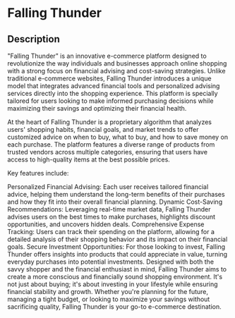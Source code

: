 # Falling Thunder

## Description

"Falling Thunder" is an innovative e-commerce platform designed to revolutionize the way individuals and businesses approach online shopping with a strong focus on financial advising and cost-saving strategies. Unlike traditional e-commerce websites, Falling Thunder introduces a unique model that integrates advanced financial tools and personalized advising services directly into the shopping experience. This platform is specially tailored for users looking to make informed purchasing decisions while maximizing their savings and optimizing their financial health.

At the heart of Falling Thunder is a proprietary algorithm that analyzes users' shopping habits, financial goals, and market trends to offer customized advice on when to buy, what to buy, and how to save money on each purchase. The platform features a diverse range of products from trusted vendors across multiple categories, ensuring that users have access to high-quality items at the best possible prices.

Key features include:

Personalized Financial Advising: Each user receives tailored financial advice, helping them understand the long-term benefits of their purchases and how they fit into their overall financial planning.
Dynamic Cost-Saving Recommendations: Leveraging real-time market data, Falling Thunder advises users on the best times to make purchases, highlights discount opportunities, and uncovers hidden deals.
Comprehensive Expense Tracking: Users can track their spending on the platform, allowing for a detailed analysis of their shopping behavior and its impact on their financial goals.
Secure Investment Opportunities: For those looking to invest, Falling Thunder offers insights into products that could appreciate in value, turning everyday purchases into potential investments.
Designed with both the savvy shopper and the financial enthusiast in mind, Falling Thunder aims to create a more conscious and financially sound shopping environment. It's not just about buying; it's about investing in your lifestyle while ensuring financial stability and growth. Whether you're planning for the future, managing a tight budget, or looking to maximize your savings without sacrificing quality, Falling Thunder is your go-to e-commerce destination.